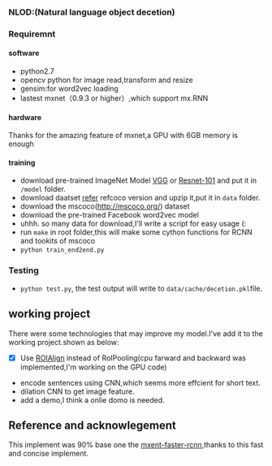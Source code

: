 ### NLOD:(Natural language object decetion)
  
### Requiremnt 
#### software
- python2.7
- opencv python for image read,transform and resize 
- gensim:for word2vec loading
- lastest mxnet（0.9.3 or higher）,which support mx.RNN
#### hardware  
Thanks for the amazing feature of mxnet,a GPU with 6GB memory is enough
#### training
- download pre-trained ImageNet Model [VGG](http://data.dmlc.ml/mxnet/models/imagenet/vgg/vgg16-0000.params) or [Resnet-101](http://data.dmlc.ml/mxnet/models/imagenet/resnet/101-layers/resnet-101-0000.params) and put it in `/model` folder.
- download daatset [refer](https://github.com/lichengunc/refer) refcoco version and upzip it,put it in `data` folder.
- download the mscoco(http://mscoco.org/) dataset
- download the pre-trained Facebook word2vec model
- uhhh. so many data for download,I'll write a script for easy usage (:
- run `make` in root folder,this will make some cython functions for RCNN and tookits of mscoco
- `python train_end2end.py`

### Testing
- `python test.py`, the test output will write to `data/cache/decetion.pkl`file.
## working project  
There were some technologies that may improve my model.I've add it to the working project.shown as below:  
- [x] Use [ROIAlign](https://arxiv.org/pdf/1703.06870.pdf) instead of RoIPooling(cpu farward and backward was implemented,I'm working on the GPU code)
- encode sentences using CNN,which seems more effcient for short text.
- dilation CNN to get image feature.
- add a demo,I think a onlie domo is needed.


## Reference and acknowlegement
This implement was 90% base one the [mxent-faster-rcnn](https://github.com/dmlc/mxnet/tree/master/example/rcnn),thanks to this fast and concise implement.


